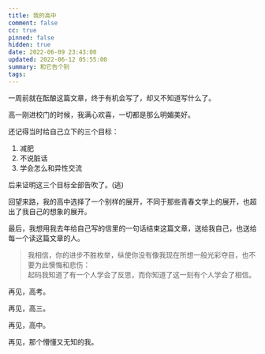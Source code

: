 ```yaml
---
title: 我的高中
comment: false
cc: true
pinned: false
hidden: true
date: 2022-06-09 23:43:00
updated: 2022-06-12 05:55:00
summary: 和它告个别
tags:
---
```


<div class="serif">

一周前就在酝酿这篇文章，终于有机会写了，却又不知道写什么了。

高一刚进校门的时候，我满心欢喜，一切都是那么明媚美好。

还记得当时给自己立下的三个目标：

1. 减肥
2. 不说脏话
3. 学会怎么和异性交流

后来证明这三个目标全部告吹了。(逃)

回望来路，我的高中选择了一个别样的展开，不同于那些青春文学上的展开，也超出了我自己的想象的展开。

最后，我想用我去年给自己写的信里的一句话结束这篇文章，送给我自己，也送给每一个读这篇文章的人。

>我相信，你的进步不胜枚举，纵使你没有像我现在所想一般光彩夺目，也不要为此懊悔和悲伤：<br/>
>起码我知道了有一个人学会了反思，而你知道了这一刻有个人学会了相信。

再见，高考。

再见，高三。

再见，高中。

再见，那个懵懂又无知的我。

</div>